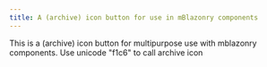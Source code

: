 ```yaml
---
title: A (archive) icon button for use in mBlazonry components
---
```


This is a (archive) icon button for multipurpose use with mblazonry components. Use unicode "f1c6" to call archive icon